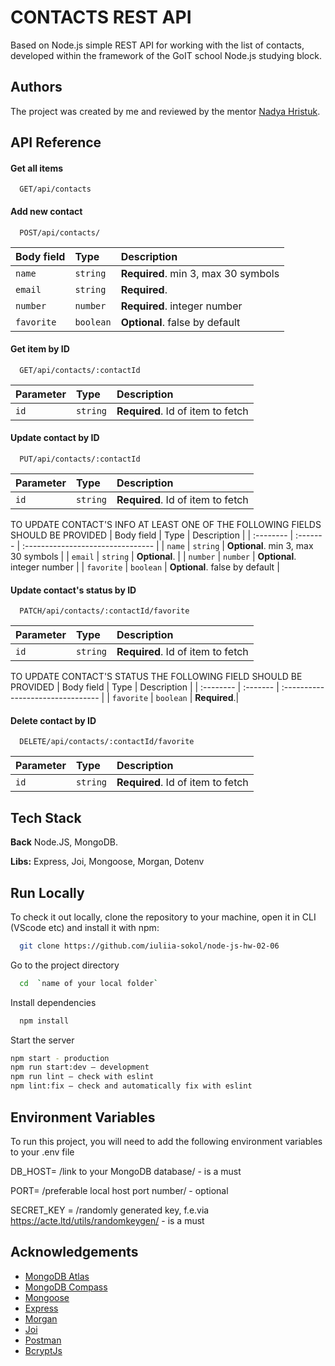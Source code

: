 # CONTACTS REST API

Based on Node.js simple REST API for working with the list of contacts, developed within the framework of the GoIT school Node.js studying block.

## Authors

The project was created by me and reviewed by the mentor [Nadya Hristuk](https://github.com/NadyaHristuk).

## API Reference

#### Get all items

```http
  GET/api/contacts
```

#### Add new contact

```http
  POST/api/contacts/
```

| Body field | Type      | Description                         |
| :--------- | :-------- | :---------------------------------- |
| `name`     | `string`  | **Required**. min 3, max 30 symbols |
| `email`    | `string`  | **Required**.                       |
| `number`   | `number`  | **Required**. integer number        |
| `favorite` | `boolean` | **Optional**. false by default      |

#### Get item by ID

```http
  GET/api/contacts/:contactId
```

| Parameter | Type     | Description                       |
| :-------- | :------- | :-------------------------------- |
| `id`      | `string` | **Required**. Id of item to fetch |

#### Update contact by ID

```http
  PUT/api/contacts/:contactId
```

| Parameter | Type     | Description                       |
| :-------- | :------- | :-------------------------------- |
| `id`      | `string` | **Required**. Id of item to fetch |

TO UPDATE CONTACT'S INFO AT LEAST ONE OF THE FOLLOWING FIELDS SHOULD BE PROVIDED
| Body field | Type | Description |
| :-------- | :------- | :-------------------------------- |
| `name` | `string` | **Optional**. min 3, max 30 symbols |
| `email` | `string` | **Optional**. |
| `number` | `number` | **Optional**. integer number |
| `favorite` | `boolean` | **Optional**. false by default |

#### Update contact's status by ID

```http
  PATCH/api/contacts/:contactId/favorite
```

| Parameter | Type     | Description                       |
| :-------- | :------- | :-------------------------------- |
| `id`      | `string` | **Required**. Id of item to fetch |

TO UPDATE CONTACT'S STATUS THE FOLLOWING FIELD SHOULD BE PROVIDED
| Body field | Type | Description |
| :-------- | :------- | :-------------------------------- |
| `favorite` | `boolean` | **Required**.|

#### Delete contact by ID

```http
  DELETE/api/contacts/:contactId/favorite
```

| Parameter | Type     | Description                       |
| :-------- | :------- | :-------------------------------- |
| `id`      | `string` | **Required**. Id of item to fetch |

## Tech Stack

**Back** Node.JS, MongoDB.

**Libs:** Express, Joi, Mongoose, Morgan, Dotenv

## Run Locally

To check it out locally, clone the repository to your machine, open it in CLI (VScode etc) and install it with npm:

```bash
  git clone https://github.com/iuliia-sokol/node-js-hw-02-06
```

Go to the project directory

```bash
  cd  `name of your local folder`
```

Install dependencies

```bash
  npm install
```

Start the server

```bash
npm start - production
npm run start:dev — development
npm run lint — check with eslint
npm lint:fix — check and automatically fix with eslint
```

## Environment Variables

To run this project, you will need to add the following environment variables to your .env file

DB_HOST= /link to your MongoDB database/ - is a must

PORT= /preferable local host port number/ - optional

SECRET_KEY = /randomly generated key, f.e.via https://acte.ltd/utils/randomkeygen/ - is a must

## Acknowledgements

- [MongoDB Atlas](https://www.mongodb.com/atlas/database)
- [MongoDB Compass](https://www.mongodb.com/try/download/shell)
- [Mongoose](https://mongoosejs.com/)
- [Express](https://www.npmjs.com/package/express)
- [Morgan](https://www.npmjs.com/package/morgan)
- [Joi](https://github.com/hapijs/joi)
- [Postman](https://www.postman.com/)
- [BcryptJs](https://github.com/dcodeIO/bcrypt.js#readme)
